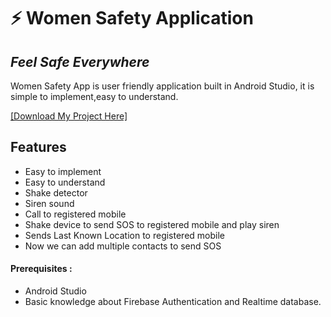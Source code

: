 # ⚡ Women Safety Application
## _Feel Safe Everywhere_


Women Safety App is user friendly application built in Android Studio,
it is simple to implement,easy to understand.

[[Download My Project Here]]()


## Features

- Easy to implement
- Easy to understand
- Shake detector
- Siren sound
- Call to registered mobile
- Shake device to send SOS to registered mobile and play siren
- Sends Last Known Location to registered mobile
- Now we can add multiple contacts to send SOS

#### Prerequisites :
- Android Studio
- Basic knowledge about Firebase Authentication and Realtime database.
